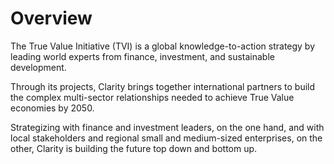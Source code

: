 # Overview

The True Value Initiative \(TVI\) is a global knowledge-to-action strategy by leading world experts from finance, investment, and sustainable development.

Through its projects, Clarity brings together international partners to build the complex multi-sector relationships needed to achieve True Value economies by 2050.

Strategizing with finance and investment leaders, on the one hand, and with local stakeholders and regional small and medium-sized enterprises, on the other, Clarity is building the future top down and bottom up.

